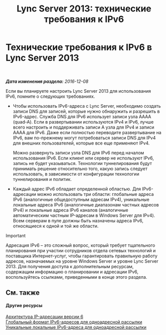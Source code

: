 ﻿---
title: 'Lync Server 2013: технические требования к IPv6'
TOCTitle: Технические требования к IPv6
ms:assetid: caff0123-ce41-4a62-87a0-00b1d118b72b
ms:mtpsurl: https://technet.microsoft.com/ru-ru/library/JJ205278(v=OCS.15)
ms:contentKeyID: 49311189
ms.date: 12/10/2016
mtps_version: v=OCS.15
ms.translationtype: HT
---

# Технические требования к IPv6 в Lync Server 2013

 

_**Дата изменения раздела:** 2016-12-08_

Если вы планируете настроить Lync Server 2013 для использования IPv6, помните о следующих требованиях.

  - Чтобы использовать IPv6-адреса с Lync Server, необходимо создать записи DNS для записей, которые нужно обнаружить и разрешить в IPv6-адрес. Служба DNS для IPv6 использует записи узла AAAA (quad-A). Если в развертывании используются IPv4 и IPv6, лучше всего настроить и поддерживать записи A узла для IPv4 и записи AAAA для IPv6. Даже если полностью переводите развертывание на IPv6, вам по-прежнему могут потребоваться записи DNS для IPv4 для внешних пользователей, которые все еще применяют IPv4.
    
    Можно развернуть записи узла DNS для IPv6 перед началом использования IPv6. Если клиент или сервер не используют IPv6, запись не будет указываться. Технологии туннелирования будут принимать решение относительно того, какую запись следует использовать, в зависимости от конфигурации технологии туннелирования и политик.

  - Каждый адрес IPv6 обладает определенной областью. Для IPv6-адресации можно использовать три области: глобальные адреса IPv6 (аналогичные общедоступным адресам IPv4), уникальные локальные адреса IPv6 (аналогичные диапазонам частных адресов IPv4) и локальные адреса IPv6 каналов (аналогичные автоматическим частным IP-адресам в Windows Server для IPv4). Всем серверам в пуле должны быть назначены адреса IPv6, относящиеся к одной и той же области.

> [!IMPORTANT]
> Адресация IPv6 – это сложный вопрос, который требует тщательного планирования при участии сотрудников отдела сетевых технологий и поставщика Интернет-услуг, чтобы гарантировать правильную работу адресов, назначаемых на уровне Windows Server и уровне Lync Server 2013. Для получения доступа к дополнительным ресурсам, содержащим информацию о планировании и адресации IPv6, воспользуйтесь ссылками, приведенными в конце этого раздела.


## См. также

#### Другие ресурсы

[Архитектура IP-адресации версии 6](http://tools.ietf.org/html/rfc4291)  
[Глобальный формат IPv6-адресов для одноадресной рассылки](http://tools.ietf.org/html/rfc3587)  
[Уникальные локальные IPv6-адреса для одноадресной рассылки](http://tools.ietf.org/html/rfc4193)

